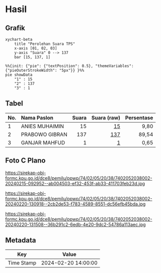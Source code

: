 # Hasil

## Grafik

```mermaid
xychart-beta
    title "Perolehan Suara TPS"
    x-axis [01, 02, 03]
    y-axis "Suara" 0 --> 137
    bar [15, 137, 1]
```

```mermaid
%%{init: {"pie": {"textPosition": 0.5}, "themeVariables": {"pieOuterStrokeWidth": "5px"}} }%%
pie showData
    "1" : 15
    "2" : 137
    "3" : 1
```

## Tabel

| No. | Nama Paslon    | Suara | Suara (raw) | Persentase |
|:--- |:-------------- | -----:| -----------:| ----------:|
| 1   | ANIES MUHAIMIN | 15    | [15][p-1]   | 9,80       |
| 2   | PRABOWO GIBRAN | 137   | [137][p-2]  | 89,54      |
| 3   | GANJAR MAHFUD  | 1     | [1][p-3]    | 0,65       |


[p-1]: https://github.com/gigit-pemilu/pemilu-2024-74-sulawesi-tenggara/blob/main/pilpres/hitung-suara/sub/74-sulawesi-tenggara/sub/02-konawe/sub/05-sampara/sub/2038-polua/sub/002-tps/sub/paslon-1.txt
[p-2]: https://github.com/gigit-pemilu/pemilu-2024-74-sulawesi-tenggara/blob/main/pilpres/hitung-suara/sub/74-sulawesi-tenggara/sub/02-konawe/sub/05-sampara/sub/2038-polua/sub/002-tps/sub/paslon-2.txt
[p-3]: https://github.com/gigit-pemilu/pemilu-2024-74-sulawesi-tenggara/blob/main/pilpres/hitung-suara/sub/74-sulawesi-tenggara/sub/02-konawe/sub/05-sampara/sub/2038-polua/sub/002-tps/sub/paslon-3.txt

## Foto C Plano

https://sirekap-obj-formc.kpu.go.id/dce8/pemilu/ppwp/74/02/05/20/38/7402052038002-20240215-092952--ab004503-ef32-453f-ab33-411703feb23d.jpg

https://sirekap-obj-formc.kpu.go.id/dce8/pemilu/ppwp/74/02/05/20/38/7402052038002-20240220-130918--2cb2de53-f783-4589-8551-dc56efb45bda.jpg

https://sirekap-obj-formc.kpu.go.id/dce8/pemilu/ppwp/74/02/05/20/38/7402052038002-20240220-131508--36b291c2-6edb-4e20-9dc2-54786a113aec.jpg


## Metadata

| Key        | Value               |
| ---------- | ------------------- |
| Time Stamp | 2024-02-20 14:00:00 |



